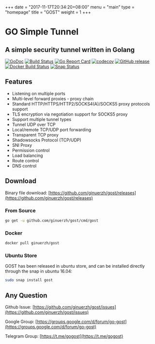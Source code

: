 +++
date = "2017-11-17T20:34:20+08:00"
menu = "main"
type = "homepage"
title = "GOST"
weight = 1
+++

# GO Simple Tunnel

## A simple security tunnel written in Golang

[![GoDoc](https://godoc.org/github.com/ginuerzh/gost?status.svg)](https://godoc.org/github.com/ginuerzh/gost)
[![Build Status](https://travis-ci.org/ginuerzh/gost.svg?branch=master)](https://travis-ci.org/ginuerzh/gost)
[![Go Report Card](https://goreportcard.com/badge/github.com/ginuerzh/gost)](https://goreportcard.com/report/github.com/ginuerzh/gost)
[![codecov](https://codecov.io/gh/ginuerzh/gost/branch/master/graphs/badge.svg)](https://codecov.io/gh/ginuerzh/gost/branch/master)
[![GitHub release](https://img.shields.io/github/release/ginuerzh/gost.svg)](https://github.com/ginuerzh/gost/releases/latest)
[![Docker Build Status](https://img.shields.io/docker/build/ginuerzh/gost.svg)](https://hub.docker.com/r/ginuerzh/gost/)
[![Snap Status](https://build.snapcraft.io/badge/ginuerzh/gost.svg)](https://build.snapcraft.io/user/ginuerzh/gost)

## Features

* Listening on multiple ports
* Multi-level forward proxies - proxy chain
* Standard HTTP/HTTPS/HTTP2/SOCKS4(A)/SOCKS5 proxy protocols support
* TLS encryption via negotiation support for SOCKS5 proxy
* Support multiple tunnel types
* Tunnel UDP over TCP
* Local/remote TCP/UDP port forwarding
* Transparent TCP proxy
* Shadowsocks Protocol (TCP/UDP)
* SNI Proxy
* Permission control
* Load balancing
* Route control
* DNS control

## Download

Binary file download: [https://github.com/ginuerzh/gost/releases](https://github.com/ginuerzh/gost/releases)

### From Source

```bash
go get -u github.com/ginuerzh/gost/cmd/gost
```

### Docker

```bash
docker pull ginuerzh/gost
```

### Ubuntu Store

GOST has been released in ubuntu store, and can be installed directly through the snap in ubuntu 16.04:

```bash
sudo snap install gost
```

## Any Question

Github Issue: [https://github.com/ginuerzh/gost/issues](https://github.com/ginuerzh/gost/issues)

Google Group: [https://groups.google.com/d/forum/go-gost](https://groups.google.com/d/forum/go-gost)

Telegram Group: [https://t.me/gogost](https://t.me/gogost)